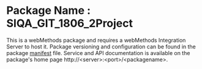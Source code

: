# Package Name : SIQA_GIT_1806_2Project
This is a webMethods package and requires a webMethods Integration Server to host it. Package versioning and configuration can be found in the package [manifest](./SIQA_GIT_1806_2Project/manifest.v3) file. Service and API documentation is available on the package's home page http://&lt;server&gt;:&lt;port&gt;/&lt;packagename>.